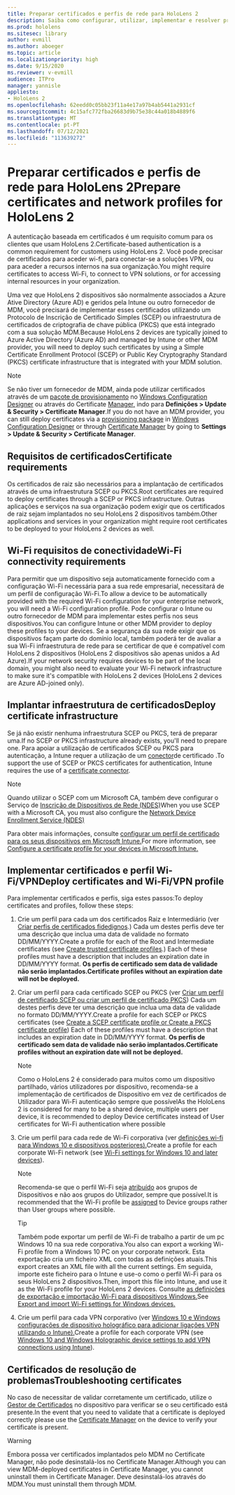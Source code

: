 ```yaml
---
title: Preparar certificados e perfis de rede para HoloLens 2
description: Saiba como configurar, utilizar, implementar e resolver problemas de certificados para rede em HoloLens 2 dispositivos de realidade mista.
ms.prod: hololens
ms.sitesec: library
author: evmill
ms.author: aboeger
ms.topic: article
ms.localizationpriority: high
ms.date: 9/15/2020
ms.reviewer: v-evmill
audience: ITPro
manager: yannisle
appliesto:
- HoloLens 2
ms.openlocfilehash: 62eedd0c05bb23f11a4e17a97b4ab5441a2931cf
ms.sourcegitcommit: 4c15afc772fba26683d9b75e38c44a018b4889f6
ms.translationtype: MT
ms.contentlocale: pt-PT
ms.lasthandoff: 07/12/2021
ms.locfileid: "113639272"
---
```

# <a name="prepare-certificates-and-network-profiles-for-hololens-2"></a><span data-ttu-id="dd6db-103">Preparar certificados e perfis de rede para HoloLens 2</span><span class="sxs-lookup"><span data-stu-id="dd6db-103">Prepare certificates and network profiles for HoloLens 2</span></span>

<span data-ttu-id="dd6db-104">A autenticação baseada em certificados é um requisito comum para os clientes que usam HoloLens 2.</span><span class="sxs-lookup"><span data-stu-id="dd6db-104">Certificate-based authentication is a common requirement for customers using HoloLens 2.</span></span> <span data-ttu-id="dd6db-105">Você pode precisar de certificados para aceder wi-fi, para conectar-se a soluções VPN, ou para aceder a recursos internos na sua organização.</span><span class="sxs-lookup"><span data-stu-id="dd6db-105">You might require certificates to access Wi-Fi, to connect to VPN solutions, or for accessing internal resources in your organization.</span></span>

<span data-ttu-id="dd6db-106">Uma vez que HoloLens 2 dispositivos são normalmente associados a Azure Ative Directory (Azure AD) e geridos pela Intune ou outro fornecedor de MDM, você precisará de implementar esses certificados utilizando um Protocolo de Inscrição de Certificado Simples (SCEP) ou infraestrutura de certificados de criptografia de chave pública (PKCS) que está integrado com a sua solução MDM.</span><span class="sxs-lookup"><span data-stu-id="dd6db-106">Because HoloLens 2 devices are typically joined to Azure Active Directory (Azure AD) and managed by Intune or other MDM provider, you will need to deploy such certificates by using a Simple Certificate Enrollment Protocol (SCEP) or Public Key Cryptography Standard (PKCS) certificate infrastructure that is integrated with your MDM solution.</span></span> 

>[!NOTE]
> <span data-ttu-id="dd6db-107">Se não tiver um fornecedor de MDM, ainda pode utilizar certificados através de um [pacote de provisionamento](hololens-provisioning.md#steps-for-creating-provisioning-packages) no [Windows Configuration Designer](https://www.microsoft.com/p/windows-configuration-designer/9nblggh4tx22?rtc=1&activetab=pivot:regionofsystemrequirementstab) ou através do Certificate [Manager,](certificate-manager.md) indo para **Definições > Update & Security > Certificate Manager**.</span><span class="sxs-lookup"><span data-stu-id="dd6db-107">If you do not have an MDM provider, you can still deploy certificates via a [provisioning package](hololens-provisioning.md#steps-for-creating-provisioning-packages) in [Windows Configuration Designer](https://www.microsoft.com/p/windows-configuration-designer/9nblggh4tx22?rtc=1&activetab=pivot:regionofsystemrequirementstab) or through [Certificate Manager](certificate-manager.md) by going to **Settings > Update & Security > Certificate Manager**.</span></span>

## <a name="certificate-requirements"></a><span data-ttu-id="dd6db-108">Requisitos de certificados</span><span class="sxs-lookup"><span data-stu-id="dd6db-108">Certificate requirements</span></span>
<span data-ttu-id="dd6db-109">Os certificados de raiz são necessários para a implantação de certificados através de uma infraestrutura SCEP ou PKCS.</span><span class="sxs-lookup"><span data-stu-id="dd6db-109">Root certificates are required to deploy certificates through a SCEP or PKCS infrastructure.</span></span> <span data-ttu-id="dd6db-110">Outras aplicações e serviços na sua organização podem exigir que os certificados de raiz sejam implantados no seu HoloLens 2 dispositivos também.</span><span class="sxs-lookup"><span data-stu-id="dd6db-110">Other applications and services in your organization might require root certificates to be deployed to your HoloLens 2 devices as well.</span></span> 

## <a name="wi-fi-connectivity-requirements"></a><span data-ttu-id="dd6db-111">Wi-Fi requisitos de conectividade</span><span class="sxs-lookup"><span data-stu-id="dd6db-111">Wi-Fi connectivity requirements</span></span>
<span data-ttu-id="dd6db-112">Para permitir que um dispositivo seja automaticamente fornecido com a configuração Wi-Fi necessária para a sua rede empresarial, necessitará de um perfil de configuração Wi-Fi.</span><span class="sxs-lookup"><span data-stu-id="dd6db-112">To allow a device to be automatically provided with the required Wi-Fi configuration for your enterprise network, you will need a Wi-Fi configuration profile.</span></span> <span data-ttu-id="dd6db-113">Pode configurar o Intune ou outro fornecedor de MDM para implementar estes perfis nos seus dispositivos.</span><span class="sxs-lookup"><span data-stu-id="dd6db-113">You can configure Intune or other MDM provider to deploy these profiles to your devices.</span></span> <span data-ttu-id="dd6db-114">Se a segurança da sua rede exigir que os dispositivos façam parte do domínio local, também poderá ter de avaliar a sua Wi-Fi infraestrutura de rede para se certificar de que é compatível com HoloLens 2 dispositivos (HoloLens 2 dispositivos são apenas unidos a Ad Azure).</span><span class="sxs-lookup"><span data-stu-id="dd6db-114">If your network security requires devices to be part of the local domain, you might also need to evaluate your Wi-Fi network infrastructure to make sure it's compatible with HoloLens 2 devices (HoloLens 2 devices are Azure AD-joined only).</span></span>

## <a name="deploy-certificate-infrastructure"></a><span data-ttu-id="dd6db-115">Implantar infraestrutura de certificados</span><span class="sxs-lookup"><span data-stu-id="dd6db-115">Deploy certificate infrastructure</span></span>
<span data-ttu-id="dd6db-116">Se já não existir nenhuma infraestrutura SCEP ou PKCS, terá de preparar uma.</span><span class="sxs-lookup"><span data-stu-id="dd6db-116">If no SCEP or PKCS infrastructure already exists, you'll need to prepare one.</span></span> <span data-ttu-id="dd6db-117">Para apoiar a utilização de certificados SCEP ou PKCS para autenticação, a Intune requer a utilização de um [conector](/mem/intune/protect/certificate-connectors)de certificado .</span><span class="sxs-lookup"><span data-stu-id="dd6db-117">To support the use of SCEP or PKCS certificates for authentication, Intune requires the use of a [certificate connector](/mem/intune/protect/certificate-connectors).</span></span>

> [!NOTE]
> <span data-ttu-id="dd6db-118">Quando utilizar o SCEP com um Microsoft CA, também deve configurar o Serviço de [Inscrição de Dispositivos de Rede (NDES)](/mem/intune/protect/certificates-scep-configure#set-up-ndes)</span><span class="sxs-lookup"><span data-stu-id="dd6db-118">When you use SCEP with a Microsoft CA, you must also configure the [Network Device Enrollment Service (NDES)](/mem/intune/protect/certificates-scep-configure#set-up-ndes)</span></span>

<span data-ttu-id="dd6db-119">Para obter mais informações, consulte [configurar um perfil de certificado para os seus dispositivos em Microsoft Intune.](/intune/certificates-configure)</span><span class="sxs-lookup"><span data-stu-id="dd6db-119">For more information, see [Configure a certificate profile for your devices in Microsoft Intune.](/intune/certificates-configure)</span></span>

## <a name="deploy-certificates-and-wi-fivpn-profile"></a><span data-ttu-id="dd6db-120">Implementar certificados e perfil Wi-Fi/VPN</span><span class="sxs-lookup"><span data-stu-id="dd6db-120">Deploy certificates and Wi-Fi/VPN profile</span></span>
<span data-ttu-id="dd6db-121">Para implementar certificados e perfis, siga estes passos:</span><span class="sxs-lookup"><span data-stu-id="dd6db-121">To deploy certificates and profiles, follow these steps:</span></span>
1.  <span data-ttu-id="dd6db-122">Crie um perfil para cada um dos certificados Raiz e Intermediário (ver [Criar perfis de certificados fidedignos](/intune/protect/certificates-configure#create-trusted-certificate-profiles).) Cada um destes perfis deve ter uma descrição que inclua uma data de validade no formato DD/MM/YYYY.</span><span class="sxs-lookup"><span data-stu-id="dd6db-122">Create a profile for each of the Root and Intermediate certificates (see [Create trusted certificate profiles](/intune/protect/certificates-configure#create-trusted-certificate-profiles).) Each of these profiles must have a description that includes an expiration date in DD/MM/YYYY format.</span></span> <span data-ttu-id="dd6db-123">**Os perfis de certificado sem data de validade não serão implantados.**</span><span class="sxs-lookup"><span data-stu-id="dd6db-123">**Certificate profiles without an expiration date will not be deployed.**</span></span>
1.  <span data-ttu-id="dd6db-124">Criar um perfil para cada certificado SCEP ou PKCS (ver [Criar um perfil de certificado SCEP ou criar um perfil de certificado PKCS](/intune/protect/certficates-pfx-configure#create-a-pkcs-certificate-profile)) Cada um destes perfis deve ter uma descrição que inclua uma data de validade no formato DD/MM/YYYY.</span><span class="sxs-lookup"><span data-stu-id="dd6db-124">Create a profile for each SCEP or PKCS certificates (see [Create a SCEP certificate profile or Create a PKCS certificate profile](/intune/protect/certficates-pfx-configure#create-a-pkcs-certificate-profile)) Each of these profiles must have a description that includes an expiration date in DD/MM/YYYY format.</span></span> <span data-ttu-id="dd6db-125">**Os perfis de certificado sem data de validade não serão implantados.**</span><span class="sxs-lookup"><span data-stu-id="dd6db-125">**Certificate profiles without an expiration date will not be deployed.**</span></span>

    > [!NOTE]
    > <span data-ttu-id="dd6db-126">Como o HoloLens 2 é considerado para muitos como um dispositivo partilhado, vários utilizadores por dispositivo, recomenda-se a implementação de certificados de Dispositivo em vez de certificados de Utilizador para Wi-Fi autenticação sempre que possível</span><span class="sxs-lookup"><span data-stu-id="dd6db-126">As the HoloLens 2 is considered for many to be a shared device, multiple users per device, it is recommended to deploy Device certificates instead of User certificates for Wi-Fi authentication where possible</span></span>

3.  <span data-ttu-id="dd6db-127">Crie um perfil para cada rede de Wi-Fi corporativa (ver [definições wi-fi para Windows 10 e dispositivos posteriores).](/intune/wi-fi-settings-windows)</span><span class="sxs-lookup"><span data-stu-id="dd6db-127">Create a profile for each corporate Wi-Fi network (see [Wi-Fi settings for Windows 10 and later devices](/intune/wi-fi-settings-windows)).</span></span> 
    > [!NOTE]
    > <span data-ttu-id="dd6db-128">Recomenda-se que o perfil Wi-Fi seja [atribuído](/mem/intune/configuration/device-profile-assign) aos grupos de Dispositivos e não aos grupos do Utilizador, sempre que possível.</span><span class="sxs-lookup"><span data-stu-id="dd6db-128">It is recommended that the Wi-Fi profile be [assigned](/mem/intune/configuration/device-profile-assign) to Device groups rather than User groups where possible.</span></span> 

    > [!TIP]
    > <span data-ttu-id="dd6db-129">Também pode exportar um perfil de Wi-Fi de trabalho a partir de um pc Windows 10 na sua rede corporativa.</span><span class="sxs-lookup"><span data-stu-id="dd6db-129">You also can export a working Wi-Fi profile from a Windows 10 PC on your corporate network.</span></span> <span data-ttu-id="dd6db-130">Esta exportação cria um ficheiro XML com todas as definições atuais.</span><span class="sxs-lookup"><span data-stu-id="dd6db-130">This export creates an XML file with all the current settings.</span></span> <span data-ttu-id="dd6db-131">Em seguida, importe este ficheiro para o Intune e use-o como o perfil Wi-Fi para os seus HoloLens 2 dispositivos.</span><span class="sxs-lookup"><span data-stu-id="dd6db-131">Then, import this file into Intune, and use it as the Wi-Fi profile for your HoloLens 2 devices.</span></span> <span data-ttu-id="dd6db-132">Consulte [as definições de exportação e importação Wi-Fi para dispositivos Windows.](/mem/intune/configuration/wi-fi-settings-import-windows-8-1)</span><span class="sxs-lookup"><span data-stu-id="dd6db-132">See [Export and import Wi-Fi settings for Windows devices.](/mem/intune/configuration/wi-fi-settings-import-windows-8-1)</span></span>

4.  <span data-ttu-id="dd6db-133">Crie um perfil para cada VPN corporativo (ver [Windows 10 e Windows configurações de dispositivo holográfico para adicionar ligações VPN utilizando o Intune).](/intune/vpn-settings-windows-10)</span><span class="sxs-lookup"><span data-stu-id="dd6db-133">Create a profile for each corporate VPN (see [Windows 10 and Windows Holographic device settings to add VPN connections using Intune](/intune/vpn-settings-windows-10)).</span></span>

## <a name="troubleshooting-certificates"></a><span data-ttu-id="dd6db-134">Certificados de resolução de problemas</span><span class="sxs-lookup"><span data-stu-id="dd6db-134">Troubleshooting certificates</span></span>

<span data-ttu-id="dd6db-135">No caso de necessitar de validar corretamente um certificado, utilize o [Gestor de Certificados](certificate-manager.md) no dispositivo para verificar se o seu certificado está presente.</span><span class="sxs-lookup"><span data-stu-id="dd6db-135">In the event that you need to validate that a certificate is deployed correctly please use the [Certificate Manager](certificate-manager.md) on the device to verify your certificate is present.</span></span>  

>[!WARNING]
> <span data-ttu-id="dd6db-136">Embora possa ver certificados implantados pelo MDM no Certificate Manager, não pode desinstalá-los no Certificate Manager.</span><span class="sxs-lookup"><span data-stu-id="dd6db-136">Although you can view MDM-deployed certificates in Certificate Manager, you cannot uninstall them in Certificate Manager.</span></span> <span data-ttu-id="dd6db-137">Deve desinstalá-los através do MDM.</span><span class="sxs-lookup"><span data-stu-id="dd6db-137">You must uninstall them through MDM.</span></span>


